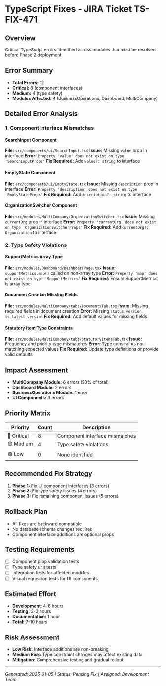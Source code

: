 # TypeScript Fixes - JIRA Ticket TS-FIX-471

## Overview
Critical TypeScript errors identified across modules that must be resolved before Phase 2 deployment.

## Error Summary
- **Total Errors:** 12
- **Critical:** 8 (component interfaces)
- **Medium:** 4 (type safety)
- **Modules Affected:** 4 (BusinessOperations, Dashboard, MultiCompany)

## Detailed Error Analysis

### 1. Component Interface Mismatches

#### SearchInput Component
**File:** `src/components/ui/SearchInput.tsx`
**Issue:** Missing `value` prop in interface
**Error:** `Property 'value' does not exist on type 'SearchInputProps'`
**Fix Required:** Add `value?: string` to interface

#### EmptyState Component  
**File:** `src/components/ui/EmptyState.tsx`
**Issue:** Missing `description` prop in interface
**Error:** `Property 'description' does not exist on type 'EmptyStateProps'`
**Fix Required:** Add `description?: string` to interface

#### OrganizationSwitcher Component
**File:** `src/modules/MultiCompany/OrganizationSwitcher.tsx`
**Issue:** Missing `currentOrg` prop in interface
**Error:** `Property 'currentOrg' does not exist on type 'OrganizationSwitcherProps'`
**Fix Required:** Add `currentOrg?: Organization` to interface

### 2. Type Safety Violations

#### SupportMetrics Array Type
**File:** `src/modules/Dashboard/DashboardPage.tsx`
**Issue:** `supportMetrics.map()` called on non-array type
**Error:** `Property 'map' does not exist on type 'SupportMetrics'`
**Fix Required:** Ensure SupportMetrics is array type

#### Document Creation Missing Fields
**File:** `src/modules/MultiCompany/tabs/DocumentsTab.tsx`
**Issue:** Missing required fields in document creation
**Error:** Missing `status`, `version`, `is_latest_version`
**Fix Required:** Add default values for missing fields

#### Statutory Item Type Constraints
**File:** `src/modules/MultiCompany/tabs/StatutoryItemsTab.tsx`
**Issue:** Frequency and priority type mismatches
**Error:** Type constraints not matching expected values
**Fix Required:** Update type definitions or provide valid defaults

## Impact Assessment
- **MultiCompany Module:** 6 errors (50% of total)
- **Dashboard Module:** 2 errors  
- **BusinessOperations Module:** 1 error
- **UI Components:** 3 errors

## Priority Matrix
| Priority | Count | Description |
|----------|-------|-------------|
| 🔴 Critical | 8 | Component interface mismatches |
| 🟡 Medium | 4 | Type safety violations |
| 🟢 Low | 0 | None identified |

## Recommended Fix Strategy
1. **Phase 1:** Fix UI component interfaces (3 errors)
2. **Phase 2:** Fix type safety issues (4 errors)  
3. **Phase 3:** Fix remaining component issues (5 errors)

## Rollback Plan
- All fixes are backward compatible
- No database schema changes required
- Component interface additions are optional props

## Testing Requirements
- [ ] Component prop validation tests
- [ ] Type safety unit tests
- [ ] Integration tests for affected modules
- [ ] Visual regression tests for UI components

## Estimated Effort
- **Development:** 4-6 hours
- **Testing:** 2-3 hours  
- **Documentation:** 1 hour
- **Total:** 7-10 hours

## Risk Assessment
- **Low Risk:** Interface additions are non-breaking
- **Medium Risk:** Type constraint changes may affect existing data
- **Mitigation:** Comprehensive testing and gradual rollout

---
*Generated: 2025-01-05 | Status: Pending Fix | Assigned: Development Team* 